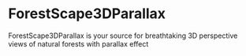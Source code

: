 # ForestScape3DParallax
ForestScape3DParallax is your source for breathtaking 3D perspective views of natural forests with parallax effect
